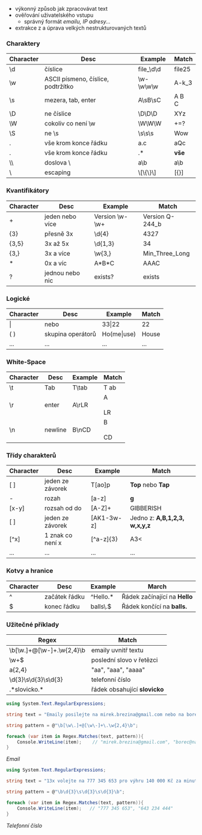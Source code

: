 - výkonný způsob jak zpracovávat text
- ověřování uživatelského vstupu
	- správný formát *emailu, IP adresy...*
- extrakce z a úprava velkých nestrukturovaných textů

### Charaktery
| Character | Desc                               | Example       | Match     |
| --------- | ---------------------------------- | ------------- | --------- |
| \d        | číslice                            | file_\d\d     | file25    |
| \w        | ASCII písmeno, číslice, podtržítko | \w-\w\w\w     | A-k_3     |
| \s        | mezera, tab, enter                 | A\sB\sC       | A B <br>C |
| \D        | ne číslice                         | \D\D\D        | XYz       |
| \W        | cokoliv co není \w                 | \W\W\W        | +=?       |
| \S        | ne \s                              | \s\s\s        | Wow       |
| .         | vše krom konce řádku               | a.c           | aQc       |
| .         | vše krom konce řádku               | .*            | **vše**   |
| \\\       | doslova \                          | a\\b          | a\\b      |
| \         | escaping                           | \\\[\\{\\}\\] | [{}]      |
### Kvantifikátory
| Character | Desc            | Example        | Match           |
| --------- | --------------- | -------------- | --------------- |
| +         | jeden nebo více | Version \w-\w+ | Version Q-244_b |
| {3}       | přesně 3x       | \d{4}          | 4327            |
| {3,5}     | 3x až 5x        | \d{1,3}        | 34              |
| {3,}      | 3x a více       | \w{3,}         | Min_Three_Long  |
| *         | 0x a víc        | A\*B\*C        | AAAC            |
| ?         | jednou nebo nic | exists?        | exists          |
### Logické
| Character | Desc              | Example     | Match |
| --------- | ----------------- | ----------- | ----- |
| \|        | nebo              | 33\|22      | 22    |
| ( )       | skupina operátorů | Ho(me\|use) | House |
| ...       | ...               | ...         | ...   |
### White-Space
| Character | Desc    | Example | Match       |
| --------- | ------- | ------- | ----------- |
| \t        | Tab     | T\tab   | T     ab    |
| \r        | enter   | A\rLR   | A<br><br>LR |
| \n        | newline | B\nCD   | B<br><br>CD |
### Třídy charakterů
| Character | Desc             | Example    | Match                           |
| --------- | ---------------- | ---------- | ------------------------------- |
| [   ]     | jeden ze závorek | T[ao]p     | **Top** nebo **Tap**            |
| -         | rozah            | [a-z]      | **g**                           |
| [x-y]     | rozsah od do     | [A-Z]+     | GIBBERISH                       |
| [   ]     | jeden ze závorek | [AK1-3w-z] | Jedno z: **A,B,1,2,3, w,x,y,z** |
| \[^x]     | 1 znak co není x | \[^a-z]{3} | A3<                             |
| ...       | ...              | ...        | ...                             |
### Kotvy a hranice
| Character | Desc          | Example   | March                         |
| --------- | ------------- | --------- | ----------------------------- |
| ^         | začátek řádku | ^Hello.*  | Řádek začínající na **Hello** |
| $         | konec řádku   | balls\\.$ | Řádek končící na **balls.**   |
### Užitečné příklady
| Regex                        | Match                         |
| ---------------------------- | ----------------------------- |
| \b[\w\.]+@[\w\-]+\.\w{2,4}\b | emaily uvnitř textu           |
| \w+$                         | poslední slovo v řetězci      |
| a{2,4}                       | "aa", "aaa", "aaaa"           |
| \d{3}\s\d{3}\s\d{3}          | telefonní číslo               |
| .\*slovicko.\*               | řádek obsahující **slovicko** |

```csharp
using System.Text.RegularExpressions;

string text = "Emaily posilejte na mirek.brezina@gmail.com nebo na borec@nakonec.cz.";

string pattern = @"\b[\w\.]+@[\w\-]+\.\w{2,4}\b";

foreach (var item in Regex.Matches(text, pattern)){
	Console.WriteLine(item);    // "mirek.brezina@gmail.com", "borec@nakonec.cz"
}
```
*Email*

```csharp
using System.Text.RegularExpressions;

string text = "13x volejte na 777 345 653 pro výhru 140 000 Kč za minutu. Neváhej a volej 643 234 444.";

string pattern = @"\b\d{3}\s\d{3}\s\d{3}\b";

foreach (var item in Regex.Matches(text, pattern)){
	Console.WriteLine(item);   // "777 345 653", "643 234 444"
}
```
*Telefonní číslo*